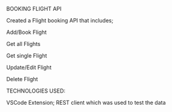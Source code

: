 BOOKING FLIGHT API
     
     
    
Created a Flight booking API that includes;


 Add/Book Flight

 Get all Flights

 Get single Flight

 Update/Edit Flight

 Delete Flight
 
 


TECHNOLOGIES USED:

VSCode Extension; REST client which was used to test the data
